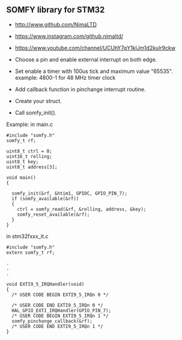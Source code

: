 ## SOMFY library for STM32
* http://www.github.com/NimaLTD   
* https://www.instagram.com/github.nimaltd/   
* https://www.youtube.com/channel/UCUhY7qY1klJm1d2kulr9ckw   

* Choose a pin and enable external interrupt on both edge.
* Set enable a timer with 100us tick and maximum value "65535". example: 4800-1 for 48 MHz timer clock 
* Add callback function in pinchange interrupt routine.
* Create your struct. 
* Call somfy_init().

Example:
in main.c
```
#include "somfy.h"
somfy_t rf;

uint8_t ctrl = 0;
uint16_t rolling;
uint8_t key;
uint8_t address[3];

void main()
{

  somfy_init(&rf, &htim1, GPIOC, GPIO_PIN_7);
  if (somfy_available(&rf))
  {
    ctrl = somfy_read(&rf, &rolling, address, &key);
    somfy_reset_available(&rf);
  }  
}
```

in stm32fxxx_it.c
```
#include "somfy.h"
extern somfy_t rf;

.
.
.

void EXTI9_5_IRQHandler(void)
{
  /* USER CODE BEGIN EXTI9_5_IRQn 0 */

  /* USER CODE END EXTI9_5_IRQn 0 */
  HAL_GPIO_EXTI_IRQHandler(GPIO_PIN_7);
  /* USER CODE BEGIN EXTI9_5_IRQn 1 */
  somfy_pinchange_callback(&rf);
  /* USER CODE END EXTI9_5_IRQn 1 */
}
```

